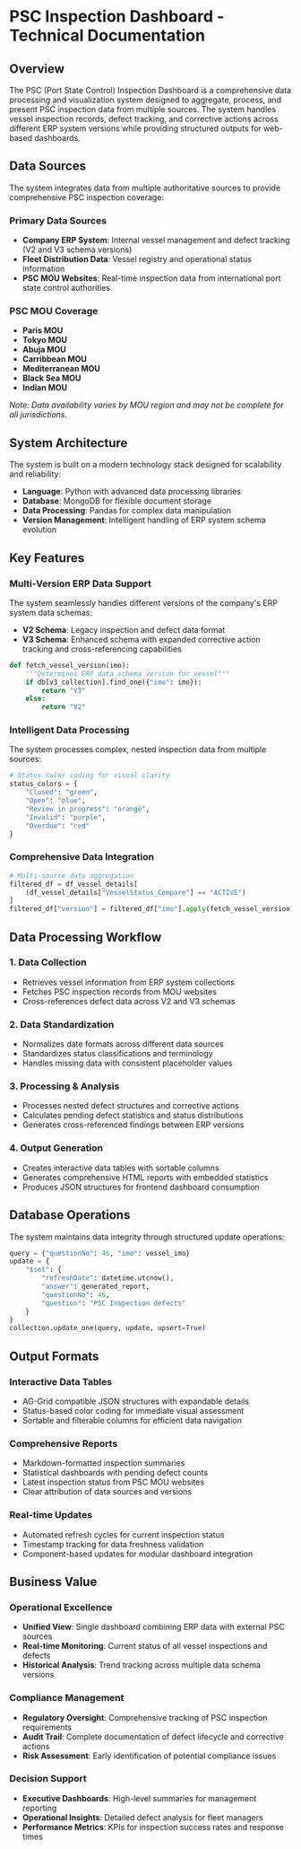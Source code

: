 # PSC Inspection Dashboard - Technical Documentation

## Overview

The PSC (Port State Control) Inspection Dashboard is a comprehensive data processing and visualization system designed to aggregate, process, and present PSC inspection data from multiple sources. The system handles vessel inspection records, defect tracking, and corrective actions across different ERP system versions while providing structured outputs for web-based dashboards.

## Data Sources

The system integrates data from multiple authoritative sources to provide comprehensive PSC inspection coverage:

### Primary Data Sources
- **Company ERP System**: Internal vessel management and defect tracking (V2 and V3 schema versions)
- **Fleet Distribution Data**: Vessel registry and operational status information
- **PSC MOU Websites**: Real-time inspection data from international port state control authorities

### PSC MOU Coverage
- **Paris MOU** 
- **Tokyo MOU** 
- **Abuja MOU** 
- **Carribbean MOU** 
- **Mediterranean MOU** 
- **Black Sea MOU** 
- **Indian MOU**


*Note: Data availability varies by MOU region and may not be complete for all jurisdictions.*

## System Architecture

The system is built on a modern technology stack designed for scalability and reliability:

- **Language**: Python with advanced data processing libraries
- **Database**: MongoDB for flexible document storage
- **Data Processing**: Pandas for complex data manipulation
- **Version Management**: Intelligent handling of ERP system schema evolution

## Key Features

### Multi-Version ERP Data Support

The system seamlessly handles different versions of the company's ERP system data schemas:

- **V2 Schema**: Legacy inspection and defect data format
- **V3 Schema**: Enhanced schema with expanded corrective action tracking and cross-referencing capabilities

```python
def fetch_vessel_version(imo):
    """Determines ERP data schema version for vessel"""
    if db[v3_collection].find_one({"imo": imo}):
        return "V3"
    else:
        return "V2"
```

### Intelligent Data Processing

The system processes complex, nested inspection data from multiple sources:

```python
# Status color coding for visual clarity
status_colors = {
    "Closed": "green",
    "Open": "blue", 
    "Review in progress": "orange",
    "Invalid": "purple",
    "Overdue": "red"
}
```

### Comprehensive Data Integration

```python
# Multi-source data aggregation
filtered_df = df_vessel_details[
    (df_vessel_details["VesselStatus_Compare"] == "ACTIVE")
]
filtered_df["version"] = filtered_df["imo"].apply(fetch_vessel_version)
```

## Data Processing Workflow

### 1. Data Collection
- Retrieves vessel information from ERP system collections
- Fetches PSC inspection records from MOU websites
- Cross-references defect data across V2 and V3 schemas

### 2. Data Standardization
- Normalizes date formats across different data sources
- Standardizes status classifications and terminology
- Handles missing data with consistent placeholder values

### 3. Processing & Analysis
- Processes nested defect structures and corrective actions
- Calculates pending defect statistics and status distributions
- Generates cross-referenced findings between ERP versions

### 4. Output Generation
- Creates interactive data tables with sortable columns
- Generates comprehensive HTML reports with embedded statistics
- Produces JSON structures for frontend dashboard consumption

## Database Operations

The system maintains data integrity through structured update operations:

```python
query = {"questionNo": 46, "imo": vessel_imo}
update = {
    "$set": {
        "refreshDate": datetime.utcnow(),
        "answer": generated_report,
        "questionNo": 46,
        "question": "PSC Inspection defects"
    }
}
collection.update_one(query, update, upsert=True)
```

## Output Formats

### Interactive Data Tables
- AG-Grid compatible JSON structures with expandable details
- Status-based color coding for immediate visual assessment
- Sortable and filterable columns for efficient data navigation

### Comprehensive Reports
- Markdown-formatted inspection summaries
- Statistical dashboards with pending defect counts
- Latest inspection status from PSC MOU websites
- Clear attribution of data sources and versions

### Real-time Updates
- Automated refresh cycles for current inspection status
- Timestamp tracking for data freshness validation
- Component-based updates for modular dashboard integration

## Business Value

### Operational Excellence
- **Unified View**: Single dashboard combining ERP data with external PSC sources
- **Real-time Monitoring**: Current status of all vessel inspections and defects
- **Historical Analysis**: Trend tracking across multiple data schema versions

### Compliance Management
- **Regulatory Oversight**: Comprehensive tracking of PSC inspection requirements
- **Audit Trail**: Complete documentation of defect lifecycle and corrective actions
- **Risk Assessment**: Early identification of potential compliance issues

### Decision Support
- **Executive Dashboards**: High-level summaries for management reporting
- **Operational Insights**: Detailed defect analysis for fleet managers
- **Performance Metrics**: KPIs for inspection success rates and response times

